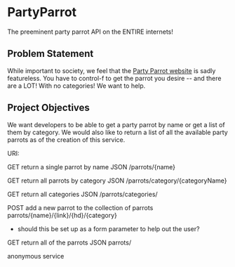 # PartyParrot

The preeminent party parrot API on the ENTIRE internets!

## Problem Statement

While important to society, we feel that the [Party Parrot website](https://cultofthepartyparrot.com/) is sadly featureless.  You have to control-f to get the parrot you desire -- and there are a LOT!  With no categories!  We want to help.

## Project Objectives

We want developers to be able to get a party parrot by name or get a list of them by category. We would also like to return a list of all the available party parrots as of the creation of this service.

URI:

GET
return a single parrot by name
JSON
/parrots/{name}

GET
return all parrots by category
JSON
/parrots/category/{categoryName}

GET
return all categories
JSON
/parrots/categories/

POST
add a new parrot to the collection of parrots
parrots/{name}/{link}/{hd}/{category}
* should this be set up as a form parameter to help out the user?

GET
return all of the parrots
JSON
parrots/

anonymous service


